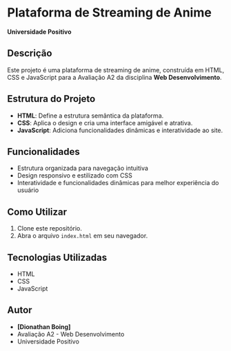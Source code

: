 # Plataforma de Streaming de Anime

**Universidade Positivo**

## Descrição
Este projeto é uma plataforma de streaming de anime, construída em HTML, CSS e JavaScript para a Avaliação A2 da disciplina **Web Desenvolvimento**.

## Estrutura do Projeto
- **HTML**: Define a estrutura semântica da plataforma.
- **CSS**: Aplica o design e cria uma interface amigável e atrativa.
- **JavaScript**: Adiciona funcionalidades dinâmicas e interatividade ao site.

## Funcionalidades
- Estrutura organizada para navegação intuitiva
- Design responsivo e estilizado com CSS
- Interatividade e funcionalidades dinâmicas para melhor experiência do usuário

## Como Utilizar
1. Clone este repositório.
2. Abra o arquivo `index.html` em seu navegador.

## Tecnologias Utilizadas
- HTML
- CSS
- JavaScript

## Autor
- **[Dionathan Boing]**
- Avaliação A2 - Web Desenvolvimento
- Universidade Positivo
